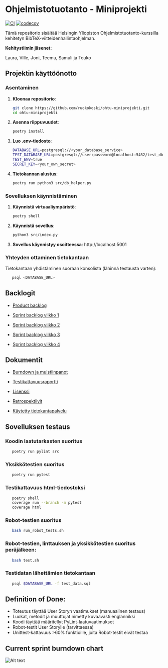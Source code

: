 # Ohjelmistotuotanto - Miniprojekti

[![CI](https://github.com/ruokokoski/ohtu-miniprojekti/actions/workflows/main.yml/badge.svg?branch=main)](https://github.com/ruokokoski/ohtu-miniprojekti/actions/workflows/main.yml)
[![codecov](https://codecov.io/gh/ruokokoski/ohtu-miniprojekti/graph/badge.svg?token=HF7SFV0DV0)](https://codecov.io/gh/ruokokoski/ohtu-miniprojekti)

Tämä repositorio sisältää Helsingin Yliopiston Ohjelmistotuotanto-kurssilla kehitetyn BibTeX-viitteidenhallintaohjelman.

**Kehitystiimin jäsenet:**

Laura, Ville, Joni, Teemu, Samuli ja Touko

## Projektin käyttöönotto

### Asentaminen

1. **Kloonaa repositorio**:
   ```bash
   git clone https://github.com/ruokokoski/ohtu-miniprojekti.git
   cd ohtu-miniprojekti
   ```
2. **Asenna riippuvuudet**:
   ```bash
   poetry install
   ```
3. **Luo .env-tiedosto**:
   ```bash
   DATABASE_URL=postgresql://<your_database_service>
   TEST_DATABASE_URL=postgresql://user:password@localhost:5432/test_db
   TEST_ENV=true
   SECRET_KEY=<your_own_secret>
   ```
4. **Tietokannan alustus**:
   ```bash
   poetry run python3 src/db_helper.py
   ```

### Sovelluksen käynnistäminen

1. **Käynnistä virtuaaliympäristö**:
   ```bash
   poetry shell
   ```
2. **Käynnistä sovellus**:
   ```bash
   python3 src/index.py
   ```
3. **Sovellus käynnistyy osoitteessa**: http://localhost:5001

### Yhteyden ottaminen tietokantaan

Tietokantaan yhdistäminen suoraan konsolista (lähinnä testausta varten):
```bash
   psql <DATABASE_URL>
```

## Backlogit
* [Product backlog](https://github.com/users/ruokokoski/projects/3)

* [Sprint backlog viikko 1](https://github.com/users/ruokokoski/projects/5)

* [Sprint backlog viikko 2](https://github.com/users/ruokokoski/projects/6)

* [Sprint backlog viikko 3](https://github.com/users/ruokokoski/projects/7)

* [Sprint backlog viikko 4](https://github.com/users/ruokokoski/projects/8)

## Dokumentit

* [Burndown ja muistiinpanot](https://docs.google.com/spreadsheets/d/1luvy2gwmod2LeKPFvA8zie4YPotvT7EOjNS1cLOUY30/edit?gid=1923908994#gid=1923908994)

* [Testikattavuusraportti](https://app.codecov.io/gh/ruokokoski/ohtu-miniprojekti)

* [Lisenssi](https://github.com/ruokokoski/ohtu-miniprojekti/blob/main/LICENSE)

* [Retrospektiivit](https://github.com/ruokokoski/ohtu-miniprojekti/blob/main/retro.md)

* [Käytetty tietokantapalvelu](https://aiven.io/)

## Sovelluksen testaus

### Koodin laatutarkasten suoritus
```bash
   poetry run pylint src
```

### Yksikkötestien suoritus
```bash
   poetry run pytest
```

### Testikattavuus html-tiedostoksi
```bash
   poetry shell
   coverage run --branch -m pytest
   coverage html
```

### Robot-testien suoritus
```bash
   bash run_robot_tests.sh
```

### Robot-testien, linttauksen ja yksikkötestien suoritus peräjälkeen:
```bash
   bash test.sh
```

### Testidatan lähettämien tietokantaan
```bash
   psql $DATABASE_URL -f test_data.sql
```

## Definition of Done:
 - Toteutus täyttää User Storyn vaatimukset (manuaalinen testaus)
 - Luokat, metodit ja muuttujat nimetty kuvaavasti englanniksi
 - Koodi täyttää määritellyt PyLint-laatuvaatimukset
 - Robot-testit User Storylle (tarvittaessa)
 - Unittest-kattavuus >60% funktioille, joita Robot-testit eivät testaa

## Current sprint burndown chart
![Alt text](https://docs.google.com/spreadsheets/d/e/2PACX-1vSgmI9CcnHExwW76f3Iid2vBFtww8dJj3gGbKORF8bFOcxoj4qKHqvyHGiRsX7gq379fEPJEW54qcTe/pubchart?oid=1546569514&format=image)
